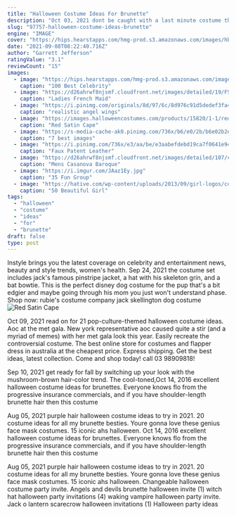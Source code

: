 ```yaml
---
title: "Halloween Costume Ideas For Brunette"
description: "Oct 03, 2021 dont be caught with a last minute costume this year check out this list of the best places to buy a halloween costume so youll be prepared with some enviable outfits for this spooky season. And if you need more costume ideas, spy.Com is the best place to find costume ideas for 2021: best halloween"
slug: "97757-halloween-costume-ideas-brunette"
engine: "IMAGE"
cover: "https://hips.hearstapps.com/hmg-prod.s3.amazonaws.com/images/hbz-halloween-2017-cardi-b-gettyimages-868485948-1531332641.jpg?crop=1xw:1xh;center,top&resize=480:*"
date: "2021-09-08T08:22:40.716Z"
author: "Garrett Jefferson"
ratingValue: "3.1"
reviewCount: "15"
images:
  - image: "https://hips.hearstapps.com/hmg-prod.s3.amazonaws.com/images/hbz-halloween-2017-cardi-b-gettyimages-868485948-1531332641.jpg?crop=1xw:1xh;center,top&resize=480:*"
    caption: "100 Best Celebrity"
  - image: "https://d26ahrwf8njsmf.cloudfront.net/images/detailed/19/FS2422_Maid_costume.jpg?t=1555376452"
    caption: "Ladies French Maid"
  - image: "https://i.pinimg.com/originals/8d/97/6c/8d976c91d5dedef3fa46c036cf8cd4f6.jpg"
    caption: "realistic angel wings"
  - image: "https://images.halloweencostumes.com/products/15820/1-1/red-satin-cape.jpg"
    caption: "Red Satin Cape"
  - image: "https://s-media-cache-ak0.pinimg.com/736x/b6/e0/2b/b6e02b2ed8fc795f0221aa1409959cb1--costumes-for-women-girl-costumes.jpg"
    caption: "7 best images"
  - image: "https://i.pinimg.com/736x/e3/aa/be/e3aabefdebd19ca7f0641e944957e3b2.jpg"
    caption: "Faux Patent Leather"
  - image: "https://d26ahrwf8njsmf.cloudfront.net/images/detailed/107/casanova.jpg?t=1555426062"
    caption: "Mens Casanova Baroque"
  - image: "https://i.imgur.com/JAaz1Ey.jpg"
    caption: "35 Fun Group"
  - image: "https://hative.com/wp-content/uploads/2013/09/girl-logos/colorful-girl-logo-48.png"
    caption: "50 Beautiful Girl"
tags:
  - "halloween"
  - "costume"
  - "ideas"
  - "for"
  - "brunette"
draft: false
type: post
---
```


Instyle brings you the latest coverage on celebrity and entertainment news, beauty and style trends, women's health. Sep 24, 2021 the costume set includes jack's famous pinstripe jacket, a hat with his skeleton grin, and a bat bowtie. This is the perfect disney dog costume for the pup that's a bit edgier and maybe going through his mom you just won't understand phase. Shop now: rubie's costume company jack skellington dog costume
![Red Satin Cape](https://images.halloweencostumes.com/products/15820/1-1/red-satin-cape.jpg "Red Satin Cape")

Oct 09, 2021 read on for 21 pop-culture-themed halloween costume ideas. Aoc at the met gala. New york representative aoc caused quite a stir (and a myriad of memes) with her met gala look this year. Easily recreate the controversial costume. The best online store for costumes and flapper dress in australia at the cheapest price. Express shipping. Get the best ideas, latest collection. Come and shop today! call 03 98909818!
<!--inArticleAds-->

<!--galleryOne-->

Sep 10, 2021 get ready for fall by switching up your look with the mushroom-brown hair-color trend. The cool-toned,Oct 14, 2016 excellent halloween costume ideas for brunettes.  Everyone knows flo from the progressive insurance commercials, and if you have shoulder-length brunette hair then this costume
<!--inArticleAds-->

<!--galleryTwo-->

Aug 05, 2021 purple hair halloween costume ideas to try in 2021. 20 costume ideas for all my brunette besties. Youre gonna love these genius face mask costumes. 15 iconic ahs halloween. Oct 14, 2016 excellent halloween costume ideas for brunettes.  Everyone knows flo from the progressive insurance commercials, and if you have shoulder-length brunette hair then this costume
<!--galleryThree-->

Aug 05, 2021 purple hair halloween costume ideas to try in 2021. 20 costume ideas for all my brunette besties. Youre gonna love these genius face mask costumes. 15 iconic ahs halloween. Changeable halloween costume party invite.  Angels and devils brunette halloween invite (1) witch hat halloween party invitations (4) waking vampire halloween party invite. Jack o lantern scarecrow halloween invitations (1) Halloween party ideas